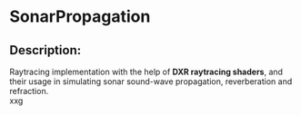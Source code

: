 # SonarPropagation
## Description:
Raytracing implementation with the help of **DXR raytracing shaders**, and their usage in simulating sonar sound-wave propagation, reverberation and refraction.  
xxg